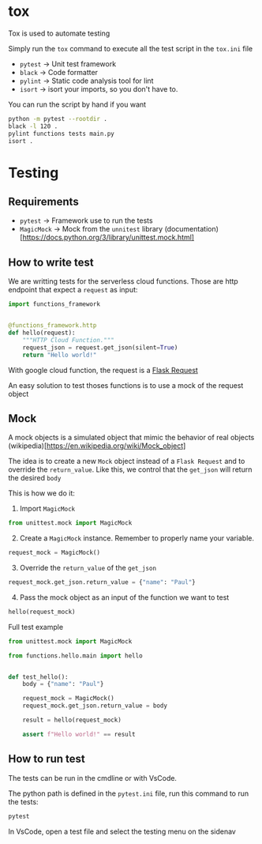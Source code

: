 # tox

Tox is used to automate testing

Simply run the `tox` command to execute all the test script in the `tox.ini` file

- `pytest` -> Unit test framework
- `black` -> Code formatter
- `pylint` -> Static code analysis tool for lint
- `isort` -> isort your imports, so you don't have to.

You can run the script by hand if you want

```bash
python -m pytest --rootdir .
black -l 120 .
pylint functions tests main.py
isort .
```

# Testing

## Requirements

- `pytest` -> Framework use to run the tests
- `MagicMock` -> Mock from the `unnitest` library (documentation)[https://docs.python.org/3/library/unittest.mock.html]

## How to write test

We are writting tests for the serverless cloud functions. Those are http endpoint that expect a `request` as input:

```py
import functions_framework


@functions_framework.http
def hello(request):
    """HTTP Cloud Function."""
    request_json = request.get_json(silent=True)
    return "Hello world!"
```

With google cloud function, the request is a [Flask Request](https://tedboy.github.io/flask/generated/generated/flask.Request.html)

An easy solution to test thoses functions is to use a mock of the request object

## Mock

A mock objects is a simulated object that mimic the behavior of real objects (wikipedia)[https://en.wikipedia.org/wiki/Mock_object]

The idea is to create a new `Mock` object instead of a `Flask Request` and to override the `return_value`. Like this, we control that the `get_json` will return the desired `body`

This is how we do it:

1. Import `MagicMock`

```py
from unittest.mock import MagicMock
```

2. Create a `MagicMock` instance. Remember to properly name your variable.

```py
request_mock = MagicMock()
```

3. Override the `return_value` of the `get_json`

```py
request_mock.get_json.return_value = {"name": "Paul"}
```

4. Pass the mock object as an input of the function we want to test

```py
hello(request_mock)
```

Full test example

```py
from unittest.mock import MagicMock

from functions.hello.main import hello


def test_hello():
    body = {"name": "Paul"}

    request_mock = MagicMock()
    request_mock.get_json.return_value = body

    result = hello(request_mock)

    assert f"Hello world!" == result
```

## How to run test

The tests can be run in the cmdline or with VsCode.

The python path is defined in the `pytest.ini` file, run this command to run the tests:

```bash
pytest
```

In VsCode, open a test file and select the testing menu on the sidenav
